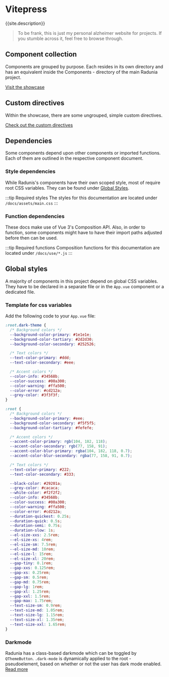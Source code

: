 <script setup>
import { useData } from 'vitepress'
const { site } = useData()
</script>

# Vitepress

{{site.description}}

> To be frank, this is just my personal alzheimer website for projects. If you stumble across it, feel free to browse through.

## Component collection

Components are grouped by purpose. Each resides in its own directory and has an equivalent inside the Components - directory of the main Radunia project.

[Visit the showcase](./showcase/index.md)

## Custom directives

Within the showcase, there are some ungrouped, simple custom directives.

[Check out the custom directives](./showcase/directives/index.md)

## Dependencies

Some components depend upon other components or imported functions. Each of them are outlined in the respective component document.

### Style dependencies

While Radunis's components have their own scoped style, most of require root CSS variables. They can be found under [Global Styles](#global-styles).

:::tip Required styles
The styles for this documentation are located under `/docs/assets/main.css`
:::

### Function dependencies

These docs make use of Vue 3's Composition API. Also, in order to function, some components might have to have their import paths adjusted before then can be used.

:::tip Required functions
Composition functions for this documentation are located under `/docs/use/*.js`
:::

## Global styles

A majority of components in this project depend on global CSS variables. They have to be declared in a separate file or in the `App.vue` component or a dedicated file.

### Template for css variables

Add the following code to your `App.vue` file:

```css
:root.dark-theme {
  /* Background colors */
  --background-color-primary: #1e1e1e;
  --background-color-tartiary: #2d2d30;
  --background-color-secondary: #252526;

  /* Text colors */
  --text-color-primary: #ddd;
  --text-color-secondary: #eee;

  /* Accent colors */
  --color-info: #34568b;
  --color-success: #00a300;
  --color-warning: #ffa500;
  --color-error: #cd212a;
  --grey-color: #3f3f3f;
}

:root {
  /* Background colors */
  --background-color-primary: #eee;
  --background-color-secondary: #f5f5f5;
  --background-color-tartiary: #fefefe;

  /* Accent colors */
  --accent-color-primary: rgb(104, 182, 118);
  --accent-color-secondary: rgb(77, 158, 91);
  --accent-color-blur-primary: rgba(104, 182, 118, 0.7);
  --accent-color-blur-secondary: rgba(77, 158, 91, 0.7);

  /* Text colors */
  --text-color-primary: #222;
  --text-color-secondary: #333;

  --black-color: #29201a;
  --grey-color: #cacaca;
  --white-color: #f2f2f2;
  --color-info: #34568b;
  --color-success: #00a300;
  --color-warning: #ffa500;
  --color-error: #cd212a;
  --duration-quickest: 0.25s;
  --duration-quick: 0.5s;
  --duration-semi: 0.75s;
  --duration-slow: 1s;
  --el-size-xxs: 2.5rem;
  --el-size-xs: 4rem;
  --el-size-sm: 7.5rem;
  --el-size-md: 10rem;
  --el-size-l: 15rem;
  --el-size-xl: 20rem;
  --gap-tiny: 0.1rem;
  --gap-xxs: 0.125rem;
  --gap-xs: 0.25rem;
  --gap-sm: 0.5rem;
  --gap-md: 0.75rem;
  --gap-lg: 1rem;
  --gap-xl: 1.25rem;
  --gap-xxl: 1.5rem;
  --gap-max: 1.75rem;
  --text-size-sm: 0.9rem;
  --text-size-md: 1.05rem;
  --text-size-lg: 1.15rem;
  --text-size-xl: 1.35rem;
  --text-size-xxl: 1.65rem;
}
```

### Darkmode

Radunia has a class-based darkmode which can be toggled by `QThemeButton`. `.dark-mode` is dynamically applied to the root - pseudoelement, based on whether or not the user has dark mode enabled. [Read more](./showcase/UI/themebutton.md)